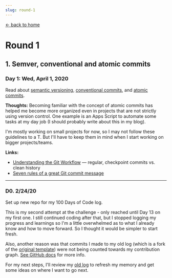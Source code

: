 ```yaml
---
slug: round-1
---
```

[← back to home](README.md)

# Round 1

## 1. Semver, conventional and atomic commits
### Day 1: Wed, April 1, 2020

Read about [semantic versioning](https://semver.org/), [conventional commits](https://www.conventionalcommits.org/), and [atomic commits](https://www.freshconsulting.com/atomic-commits/).

**Thoughts:** Becoming familiar with the concept of atomic commits has helped me become more organized even in projects that are not strictly using version control. One example is an Apps Script to automate some tasks at my day job (I should probably write about this in my blog).

I'm mostly working on small projects for now, so I may not follow these guidelines to a T. But I'll have to keep them in mind when I start working on bigger projects/teams.

**Links:**
- [Understanding the Git Workflow](https://sandofsky.com/workflow/git-workflow/) &mdash; regular, checkpoint commits vs. clean history
- [Seven rules of a great Git commit message](https://chris.beams.io/posts/git-commit/#seven-rules)

* * *

### D0. 2/24/20

Set up new repo for my 100 Days of Code log.

This is my second attempt at the challenge - only reached until Day 13 on my first one. I still continued coding after that, but I stopped logging my progress and learnings so I'm a little overwhelmed as to what I already know and how to move forward. So I thought it would be simpler to start fresh.

Also, another reason was that commits I made to my old log (which is a fork of the [original template](https://github.com/kallaway/100-days-of-code)) were not being counted towards my contribution graph. [See GitHub docs](https://help.github.com/en/github/setting-up-and-managing-your-github-profile/why-are-my-contributions-not-showing-up-on-my-profile#commit-was-made-in-a-fork) for more info.

For my next steps, I'll review my [old log](https://github.com/joshjavier/OLD-100-days-of-code/blob/master/log.md) to refresh my memory and get some ideas on where I want to go next.